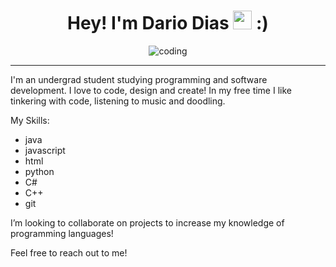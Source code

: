<h1 align="center">Hey! I'm Dario Dias <img src="https://media.giphy.com/media/hvRJCLFzcasrR4ia7z/giphy.gif" width="30"> :)</h1>
<p align="center">
  
 <p align="center"> <img src="https://c.tenor.com/GfSX-u7VGM4AAAAM/coding.gif" alt="coding" /> </p>

<hr/>

I'm an undergrad student studying programming and software development. I love to code, design and create! In my free time I like tinkering with code, listening to music and doodling. <br>



My Skills:
 - java
 - javascript
 - html
 - python
 - C#
 - C++
 - git

I’m looking to collaborate on projects to increase my knowledge of programming languages! <br>
 
Feel free to reach out to me! <br> 
[<img src="https://cdn-icons-png.flaticon.com/512/281/281769.png" width="15" height="15">](dario2dias@gmail.com)
[<img src="https://cdn-icons-png.flaticon.com/512/174/174857.png" width="15" height="15">](https://www.linkedin.com/in/dario-dias/) 
[<img src="https://www.freepnglogos.com/uploads/spotify-logo-png/spotify-icon-green-logo-8.png" width="15" height="15">](https://open.spotify.com/user/dkd0290) 




